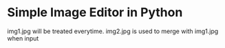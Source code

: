 # Simple Image Editor in Python

img1.jpg will be treated everytime.
img2.jpg is used to merge with img1.jpg when input